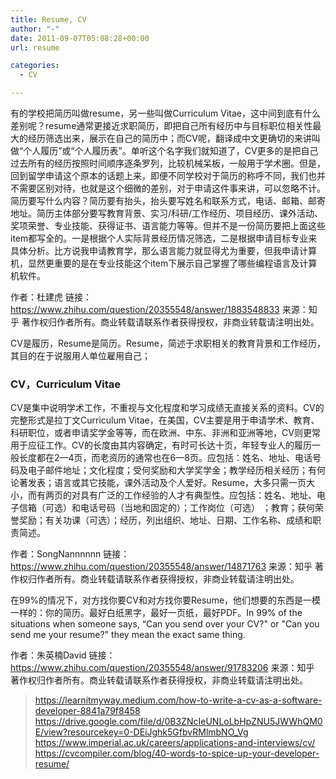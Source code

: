 ```yaml
---
title: Resume, CV
author: "-"
date: 2011-09-07T05:08:28+00:00
url: resume

categories:
  - CV

---
```


有的学校把简历叫做resume，另一些叫做Curriculum Vitae，这中间到底有什么差别呢？resume通常更接近求职简历，即把自己所有经历中与目标职位相关性最大的经历筛选出来，展示在自己的简历中；而CV呢，翻译成中文更确切的来讲叫做“个人履历”或“个人履历表”。单听这个名字我们就知道了，CV更多的是把自己过去所有的经历按照时间顺序逐条罗列，比较机械呆板，一般用于学术圈。但是，回到留学申请这个原本的话题上来，即便不同学校对于简历的称呼不同，我们也并不需要区别对待，也就是这个细微的差别，对于申请这件事来讲，可以忽略不计。简历要写什么内容？简历要有抬头，抬头要写姓名和联系方式，电话、邮箱、邮寄地址。简历主体部分要写教育背景、实习/科研/工作经历、项目经历、课外活动、奖项荣誉、专业技能、获得证书、语言能力等等。但并不是一份简历要把上面这些item都写全的。一是根据个人实际背景经历情况筛选，二是根据申请目标专业来具体分析。比方说我申请教育学，那么语言能力就显得尤为重要，但我申请计算机，显然更重要的是在专业技能这个item下展示自己掌握了哪些编程语言及计算机软件。

作者：杜建虎
链接：https://www.zhihu.com/question/20355548/answer/1883548833
来源：知乎
著作权归作者所有。商业转载请联系作者获得授权，非商业转载请注明出处。


CV是履历，Resume是简历。Resume，简述于求职相关的教育背景和工作经历，其目的在于说服用人单位雇用自己；
### CV，Curriculum Vitae
CV是集中说明学术工作，不重视与文化程度和学习成绩无直接关系的资料。CV的完整形式是拉丁文Curriculum Vitae，在美国，CV主要是用于申请学术、教育、科研职位，或者申请奖学金等等，而在欧洲、中东、非洲和亚洲等地，CV则更常用于应征工作。CV的长度由其内容确定，有时可长达十页，年轻专业人的履历一般长度都在2—4页，而老资历的通常也在6—8页。应包括：姓名、地址、电话号码及电子邮件地址；文化程度；受何奖励和大学奖学金；教学经历相关经历；有何论著发表；语言或其它技能，课外活动及个人爱好。Resume，大多只需一页大小，而有两页的对具有广泛的工作经验的人才有典型性。应包括：姓名、地址、电子信箱（可选）和电话号码（当地和固定的）；工作岗位（可选） ；教育；获何荣誉奖励；有关功课（可选）；经历，列出组织、地址、日期、工作名称、成绩和职责简述。

作者：SongNannnnnn
链接：https://www.zhihu.com/question/20355548/answer/14871763
来源：知乎
著作权归作者所有。商业转载请联系作者获得授权，非商业转载请注明出处。


在99%的情况下，对方找你要CV和对方找你要Resume，他们想要的东西是一模一样的：你的简历。最好白纸黑字，最好一页纸，最好PDF。In 99% of the situations when someone says, “Can you send over your CV?" or "Can you send me your resume?" they mean the exact same thing.

作者：朱英楠David
链接：https://www.zhihu.com/question/20355548/answer/91783206
来源：知乎
著作权归作者所有。商业转载请联系作者获得授权，非商业转载请注明出处。



>https://learnitmyway.medium.com/how-to-write-a-cv-as-a-software-developer-8841a79f8458
>https://drive.google.com/file/d/0B3ZNcIeUNLoLbHpZNU5JWWhQM0E/view?resourcekey=0-DEiJghk5GfbvRMlmbNO_Vg
>https://www.imperial.ac.uk/careers/applications-and-interviews/cv/
>https://cvcompiler.com/blog/40-words-to-spice-up-your-developer-resume/
